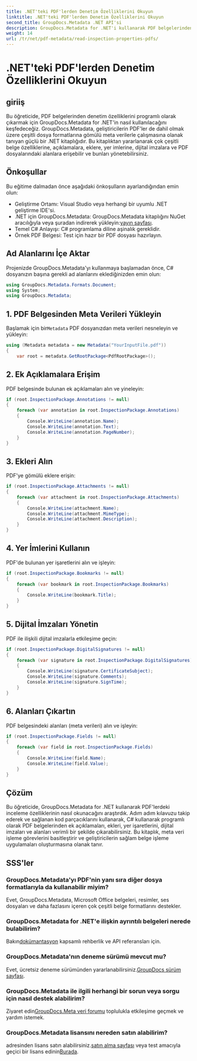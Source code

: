 ```yaml
---
title: .NET'teki PDF'lerden Denetim Özelliklerini Okuyun
linktitle: .NET'teki PDF'lerden Denetim Özelliklerini Okuyun
second_title: GroupDocs.Metadata .NET API'si
description: GroupDocs.Metadata for .NET'i kullanarak PDF belgelerinden inceleme özelliklerini nasıl çıkaracağınızı öğrenin. Ek açıklamaları, ekleri ve daha fazlasını keşfedin.
weight: 14
url: /tr/net/pdf-metadata/read-inspection-properties-pdfs/
---
```


# .NET'teki PDF'lerden Denetim Özelliklerini Okuyun

## giriiş
Bu öğreticide, PDF belgelerinden denetim özelliklerini programlı olarak çıkarmak için GroupDocs.Metadata for .NET'in nasıl kullanılacağını keşfedeceğiz. GroupDocs.Metadata, geliştiricilerin PDF'ler de dahil olmak üzere çeşitli dosya formatlarına gömülü meta verilerle çalışmasına olanak tanıyan güçlü bir .NET kitaplığıdır. Bu kitaplıktan yararlanarak çok çeşitli belge özelliklerine, açıklamalara, eklere, yer imlerine, dijital imzalara ve PDF dosyalarındaki alanlara erişebilir ve bunları yönetebilirsiniz.
## Önkoşullar
Bu eğitime dalmadan önce aşağıdaki önkoşulların ayarlandığından emin olun:
- Geliştirme Ortamı: Visual Studio veya herhangi bir uyumlu .NET geliştirme IDE'si.
-  .NET için GroupDocs.Metadata: GroupDocs.Metadata kitaplığını NuGet aracılığıyla veya şuradan indirerek yükleyin:[yayın sayfası](https://releases.groupdocs.com/metadata/net/).
- Temel C# Anlayışı: C# programlama diline aşinalık gereklidir.
- Örnek PDF Belgesi: Test için hazır bir PDF dosyası hazırlayın.

## Ad Alanlarını İçe Aktar
Projenizde GroupDocs.Metadata'yı kullanmaya başlamadan önce, C# dosyanızın başına gerekli ad alanlarını eklediğinizden emin olun:
```csharp
using GroupDocs.Metadata.Formats.Document;
using System;
using GroupDocs.Metadata;
```
## 1. PDF Belgesinden Meta Verileri Yükleyin
 Başlamak için bir`Metadata` PDF dosyanızdan meta verileri nesneleyin ve yükleyin:
```csharp
using (Metadata metadata = new Metadata("YourInputFile.pdf"))
{
    var root = metadata.GetRootPackage<PdfRootPackage>();
```
## 2. Ek Açıklamalara Erişim
PDF belgesinde bulunan ek açıklamaları alın ve yineleyin:
```csharp
if (root.InspectionPackage.Annotations != null)
{
    foreach (var annotation in root.InspectionPackage.Annotations)
    {
        Console.WriteLine(annotation.Name);
        Console.WriteLine(annotation.Text);
        Console.WriteLine(annotation.PageNumber);
    }
}
```
## 3. Ekleri Alın
PDF'ye gömülü eklere erişin:
```csharp
if (root.InspectionPackage.Attachments != null)
{
    foreach (var attachment in root.InspectionPackage.Attachments)
    {
        Console.WriteLine(attachment.Name);
        Console.WriteLine(attachment.MimeType);
        Console.WriteLine(attachment.Description);
    }
}
```
## 4. Yer İmlerini Kullanın
PDF'de bulunan yer işaretlerini alın ve işleyin:
```csharp
if (root.InspectionPackage.Bookmarks != null)
{
    foreach (var bookmark in root.InspectionPackage.Bookmarks)
    {
        Console.WriteLine(bookmark.Title);
    }
}
```
## 5. Dijital İmzaları Yönetin
PDF ile ilişkili dijital imzalarla etkileşime geçin:
```csharp
if (root.InspectionPackage.DigitalSignatures != null)
{
    foreach (var signature in root.InspectionPackage.DigitalSignatures)
    {
        Console.WriteLine(signature.CertificateSubject);
        Console.WriteLine(signature.Comments);
        Console.WriteLine(signature.SignTime);
    }
}
```
## 6. Alanları Çıkartın
PDF belgesindeki alanları (meta verileri) alın ve işleyin:
```csharp
if (root.InspectionPackage.Fields != null)
{
    foreach (var field in root.InspectionPackage.Fields)
    {
        Console.WriteLine(field.Name);
        Console.WriteLine(field.Value);
    }
}
```

## Çözüm
Bu öğreticide, GroupDocs.Metadata for .NET kullanarak PDF'lerdeki inceleme özelliklerinin nasıl okunacağını araştırdık. Adım adım kılavuzu takip ederek ve sağlanan kod parçacıklarını kullanarak, C# kullanarak programlı olarak PDF belgelerinden ek açıklamaları, ekleri, yer işaretlerini, dijital imzaları ve alanları verimli bir şekilde çıkarabilirsiniz. Bu kitaplık, meta veri işleme görevlerini basitleştirir ve geliştiricilerin sağlam belge işleme uygulamaları oluşturmasına olanak tanır.

## SSS'ler
### GroupDocs.Metadata'yı PDF'nin yanı sıra diğer dosya formatlarıyla da kullanabilir miyim?
Evet, GroupDocs.Metadata, Microsoft Office belgeleri, resimler, ses dosyaları ve daha fazlasını içeren çok çeşitli belge formatlarını destekler.
### GroupDocs.Metadata for .NET'e ilişkin ayrıntılı belgeleri nerede bulabilirim?
 Bakın[dokümantasyon](https://tutorials.groupdocs.com/metadata/net/) kapsamlı rehberlik ve API referansları için.
### GroupDocs.Metadata'nın deneme sürümü mevcut mu?
 Evet, ücretsiz deneme sürümünden yararlanabilirsiniz.[GroupDocs sürüm sayfası](https://releases.groupdocs.com/).
### GroupDocs.Metadata ile ilgili herhangi bir sorun veya sorgu için nasıl destek alabilirim?
 Ziyaret edin[GroupDocs.Meta veri forumu](https://forum.groupdocs.com/c/metadata/14) toplulukla etkileşime geçmek ve yardım istemek.
### GroupDocs.Metadata lisansını nereden satın alabilirim?
adresinden lisans satın alabilirsiniz.[satın alma sayfası](https://purchase.groupdocs.com/buy) veya test amacıyla geçici bir lisans edinin[Burada](https://purchase.groupdocs.com/temporary-license/).